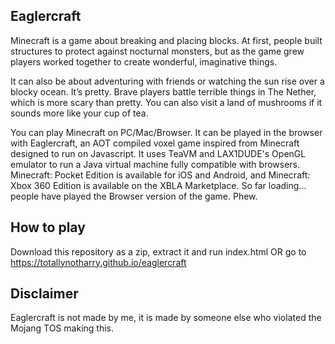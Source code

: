 ## Eaglercraft
Minecraft is a game about breaking and placing blocks. At first, people built structures to protect against nocturnal monsters, but as the game grew players worked together to create wonderful, imaginative things.

It can also be about adventuring with friends or watching the sun rise over a blocky ocean. It’s pretty. Brave players battle terrible things in The Nether, which is more scary than pretty. You can also visit a land of mushrooms if it sounds more like your cup of tea.

You can play Minecraft on PC/Mac/Browser. It can be played in the browser with Eaglercraft, an AOT compiled voxel game inspired from Minecraft designed to run on Javascript. It uses TeaVM and LAX1DUDE's OpenGL emulator to run a Java virtual machine fully compatible with browsers. Minecraft: Pocket Edition is available for iOS and Android, and Minecraft: Xbox 360 Edition is available on the XBLA Marketplace. So far loading... people have played the Browser version of the game. Phew.

## How to play
Download this repository as a zip, extract it and run index.html OR go to https://totallynotharry.github.io/eaglercraft

## Disclaimer
Eaglercraft is not made by me, it is made by someone else who violated the Mojang TOS making this.
